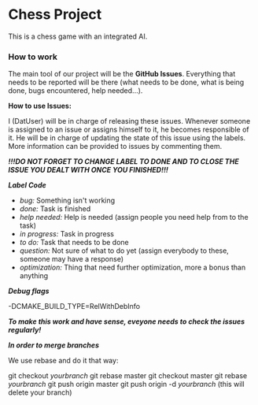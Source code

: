
# Chess Project

This is a chess game with an integrated AI.

### How to work

The main tool of our project will be the **GitHub Issues**. Everything that needs to be reported will be there (what needs to be done, what is being done, bugs encountered, help needed...).

**How to use Issues:**

I (DatUser) will be in charge of releasing these issues.
Whenever someone is assigned to an issue or assigns himself to it, he becomes responsible of it. He will be in charge of updating the state of this issue using the labels. More information can be provided to issues by commenting them.

***!!!DO NOT FORGET TO CHANGE LABEL TO DONE AND TO CLOSE THE ISSUE YOU DEALT WITH ONCE YOU FINISHED!!!***

***Label Code***

* *bug:* Something isn't working
* *done:* Task is finished
* *help needed:* Help is needed (assign people you need help from to the task)
* *in progress:* Task in progress
* *to do:* Task that needs to be done
* *question:* Not sure of what to do yet (assign everybody to these, someone may have a response)
* *optimization:* Thing that need further optimization, more a bonus than anything

***Debug flags***

-DCMAKE_BUILD_TYPE=RelWithDebInfo 

***To make this work and have sense, eveyone needs to check the issues regularly!***

***In order to merge branches***

We use rebase and do it that way:

git checkout *yourbranch*
git rebase master
git checkout master
git rebase *yourbranch*
git push origin master
git push origin -d *yourbranch* (this will delete your branch)

